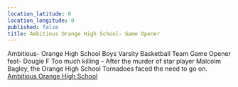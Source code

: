 ```yaml
---
location_latitude: 0
location_longitude: 0
published: false
title: Ambitious Orange High School- Game Opener
---
```


Ambitious- Orange High School Boys Varsity Basketball Team Game Opener feat- Dougie F
Too much killing – After the murder of star player Malcolm Bagley, the Orange High School Tornadoes faced the need to go on.
[Ambitious Orange High School](https://www.youtube.com/watch?v=8XuTf0EpVXI)
